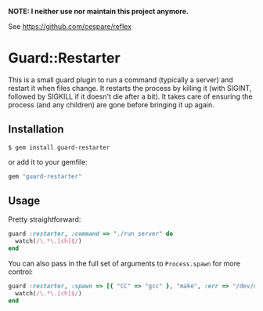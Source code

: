 **NOTE: I neither use nor maintain this project anymore.**

See https://github.com/cespare/reflex

# Guard::Restarter

This is a small guard plugin to run a command (typically a server) and restart it when files change. It
restarts the process by killing it (with SIGINT, followed by SIGKILL if it doesn't die after a bit). It takes
care of ensuring the process (and any children) are gone before bringing it up again.

## Installation

    $ gem install guard-restarter

or add it to your gemfile:

``` ruby
gem "guard-restarter"
```

## Usage

Pretty straightforward:

``` ruby
guard :restarter, :command => "./run_server" do
  watch(/\.*\.[ch]$/)
end
```

You can also pass in the full set of arguments to `Process.spawn` for more control:

``` ruby
guard :restarter, :spawn => [{ "CC" => "gcc" }, "make", :err => "/dev/null"] do
  watch(/\.*\.[ch]$/)
end
```
